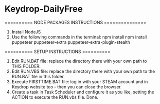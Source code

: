 # Keydrop-DailyFree

========== NODE PACKAGES INSTRUCTIONS ===============
1. Install NodeJS
2. Use the following commands in the terminal:
npm install
npm install puppeteer puppeteer-extra puppeteer-extra-plugin-stealth

========== SETUP INSTRUCTIONS ==========
1. Edit RUN.BAT file: replace the directory there with your own path to THIS FOLDER.
2. Edit RUN.VBS file: replace the directory there with your own path to the RUN.BAT file in this folder.
3. Execute FIRSTTIME.BAT file: log in with your STEAM account and in Keydrop website too - then you can close the browser.
4. Create a task in Task Scheduler and configure it as you like, setting the ACTION to execute the RUN.vbs file.
Done.
